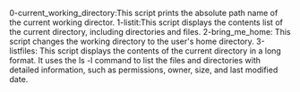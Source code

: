 0-current_working_directory:This script prints the absolute path name of the current working director.
1-listit:This script displays the contents list of the current directory, including directories and files.
2-bring_me_home: This script changes the working directory to the user's home directory.
3-listfiles: This script displays the contents of the current directory in a long format. It uses the ls -l command to list the files and directories with detailed information, such as permissions, owner, size, and last modified date.
